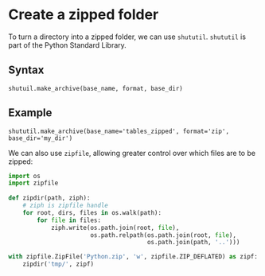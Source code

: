 # Create a zipped folder

To turn a directory into a zipped folder, we can use `shututil`. `shututil` is part of the Python Standard Library.

## Syntax

`shutuil.make_archive(base_name, format, base_dir)`

## Example

`shututil.make_archive(base_name='tables_zipped', format='zip', base_dir='my_dir')`

We can also use `zipfile`, allowing greater control over which files are to be zipped:

```python
import os
import zipfile
    
def zipdir(path, ziph):
    # ziph is zipfile handle
    for root, dirs, files in os.walk(path):
        for file in files:
            ziph.write(os.path.join(root, file), 
                       os.path.relpath(os.path.join(root, file), 
                                       os.path.join(path, '..')))

with zipfile.ZipFile('Python.zip', 'w', zipfile.ZIP_DEFLATED) as zipf:
    zipdir('tmp/', zipf)
```
